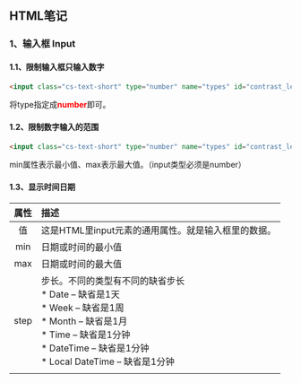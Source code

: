 ## HTML笔记

###  1、输入框 Input
####  1.1、限制输入框只输入数字
~~~html
<input class="cs-text-short" type="number" name="types" id="contrast_level">
~~~
将type指定成<font color=red>**number**</font>即可。

####  1.2、限制数字输入的范围
~~~html
<input class="cs-text-short" type="number" name="types" id="contrast_level" min="0" max="9">
~~~
min属性表示最小值、max表示最大值。（input类型必须是number）

####  1.3、显示时间日期
| 属性 | 描述 | 
| :-----:| :---- |
| 值 | 这是HTML里input元素的通用属性。就是输入框里的数据。 |
| min | 日期或时间的最小值 |
| max | 日期或时间的最大值 |
| step | 步长。不同的类型有不同的缺省步长<br>* Date – 缺省是1天<br>* Week – 缺省是1周<br>* Month – 缺省是1月<br>* Time – 缺省是1分钟<br>* DateTime – 缺省是1分钟<br>* Local DateTime – 缺省是1分钟 |
|||